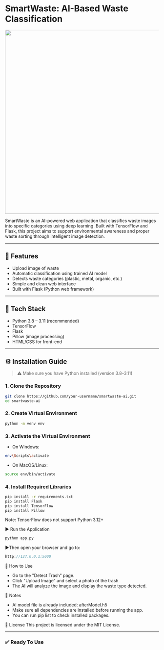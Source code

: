 # SmartWaste: AI-Based Waste Classification
<img src="https://github.com/user-attachments/assets/5b977886-ff83-45a1-a51c-d547d27d8e4f" width="600"/>

SmartWaste is an AI-powered web application that classifies waste images into specific categories using deep learning. Built with TensorFlow and Flask, this project aims to support environmental awareness and proper waste sorting through intelligent image detection.

---

## 🚀 Features

- Upload image of waste
- Automatic classification using trained AI model
- Detects waste categories (plastic, metal, organic, etc.)
- Simple and clean web interface
- Built with Flask (Python web framework)

---

## 🧠 Tech Stack

- Python 3.8 – 3.11 (recommended)
- TensorFlow
- Flask
- Pillow (image processing)
- HTML/CSS for front-end


---

## ⚙️ Installation Guide

> ⚠️ Make sure you have Python installed (version 3.8–3.11)

### 1. Clone the Repository

```bash
git clone https://github.com/your-username/smartwaste-ai.git
cd smartwaste-ai
```

### 2. Create Virtual Environment

```bash
python -m venv env
```

### 3. Activate the Virtual Environment
 - On Windows:
```bash
env\Scripts\activate
```

 - On MacOS/Linux:
```bash
source env/bin/activate
```

### 4. Install Required Libraries
```bash
pip install -r requirements.txt
pip install Flask
pip install TensorFlow
pip install Pillow
```
Note: TensorFlow does not support Python 3.12+


▶️ Run the Application
```bash
python app.py
```

▶️Then open your browser and go to:
```cpp
http://127.0.0.1:5000
```

📸 How to Use
 - Go to the "Detect Trash" page.
 - Click "Upload Image" and select a photo of the trash.
 - The AI will analyze the image and display the waste type detected.

📌 Notes
 - AI model file is already included: afterModel.h5
 - Make sure all dependencies are installed before running the app.
 - You can run pip list to check installed packages.

📃 License
This project is licensed under the MIT License.

---

### ✅ Ready To Use
